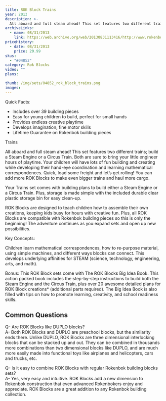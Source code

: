 ```yaml
---
title: ROK Block Trains
year: 2013
description: >-
  All aboard and full steam ahead! This set features two different trains; build a Steam Engine or a Circus Train. Both are sure to bring your little engineer hours of playtime. Your children will have lots of fun building and creating while developing their hand-eye coordination and learning mathematical correspondences.
archiveLinks:
  - name: 08/31/2013
    link: https://web.archive.org/web/20130831113416/http://www.rokenbok.com/estore/construction/trains
priceHistory:
  - date: 08/31/2013
    price: 29.99
skus:
  - "#04852"
category: Rok Blocks
video: ""
plans:

thumb: /img/sets/04852_rok_block_trains.png
images:
---
```

Quick Facts:
  - Includes over 39 building pieces
  - Easy for young children to build, perfect for small hands
  - Provides endless creative playtime
  - Develops imagination, fine motor skills
  - Lifetime Guarantee on Rokenbok building pieces

Trains

All aboard and full steam ahead! This set features two different trains; build a Steam Engine or a Circus Train. Both are sure to bring your little engineer hours of playtime. Your children will have lots of fun building and creating while developing their hand-eye coordination and learning mathematical correspondences. Quick, load some freight and let’s get rolling! You can add more ROK Blocks to make even bigger trains and haul more cargo.

Your Trains set comes with building plans to build either a Steam Engine or a Circus Train. Plus, storage is made simple with the included durable clear plastic storage bin for easy clean-up.

ROK Blocks are designed to teach children how to assemble their own creations, keeping kids busy for hours with creative fun.  Plus, all ROK Blocks are compatible with Rokenbok building pieces so this is only the beginning! The adventure continues as you expand sets and open up new possibilities.

Key Concepts:

Children learn mathematical correspondences, how to re-purpose material, using simple machines, and different ways blocks can connect.  This develops underlying affinities for STEAM (science, technology, engineering, arts, and math).

Bonus:  This ROK Block sets come with The ROK Blocks Big Idea Book. This action packed book includes the step-by-step instructions to build both the Steam Engine and the Circus Train,  plus over 20 awesome detailed plans for ROK Block creations* (additional parts required). The Big Idea Book is also filled with tips on how to promote learning, creativity, and school readiness skills.

## Common Questions
Q- Are ROK Blocks like DUPLO blocks?    
A- Both ROK Blocks and DUPLO are preschool blocks, but the similarity ends there. Unlike DUPLO, ROK Blocks are three dimensional interlocking blocks that can be stacked up and out. They can be combined in thousands more combinations than two dimensional blocks like DUPLO, and are much more easily made into functional toys like airplanes and helicopters, cars and trucks, etc.

Q- Is it easy to combine ROK Blocks with regular Rokenbok building blocks sets?    
A- Yes, very easy and intuitive. ROK Blocks add a new dimension to Rokenbok construction that even advanced Rokenbokers enjoy and appreciate. ROK Blocks are a great addition to any Rokenbok building collection.
